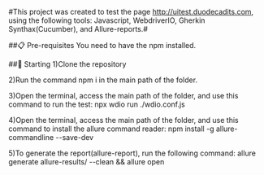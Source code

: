#This project was created to test the page http://uitest.duodecadits.com, using the following tools: Javascript, WebdriverIO, Gherkin Synthax(Cucumber), and Allure-reports.#


##📋 Pre-requisites
You need to have the npm installed.

##🚀 Starting
1)Clone the repository

2)Run the command npm i in the main path of the folder.

3)Open the terminal, access the main path of the folder, and use this command to run the test: npx wdio run ./wdio.conf.js

4)Open the terminal, access the main path of the folder, and use this command to install the allure command reader: npm install -g allure-commandline --save-dev

5)To generate the report(allure-report), run the following command: allure generate allure-results/ --clean && allure open
